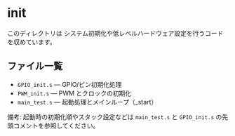 # init

このディレクトリは システム初期化や低レベルハードウェア設定を行うコードを収めています。

## ファイル一覧

- `GPIO_init.s` — GPIO/ピン初期化処理
- `PWM_init.s` — PWM とクロックの初期化
- `main_test.s` — 起動処理とメインループ（_start）

備考: 起動時の初期化順やスタック設定などは `main_test.s` と `GPIO_init.s` の先頭コメントを参照してください。
